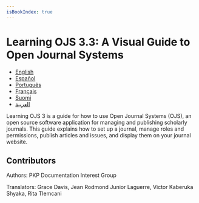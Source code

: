 ```yaml
---
isBookIndex: true
---
```


# Learning OJS 3.3: A Visual Guide to Open Journal Systems

* [English](./en/)
* [Español](/3.1/es/)
* [Português](./pt)
* [Français](./fr/)
* [Suomi](./fi/)
* [العربية](./ar/)

Learning OJS 3 is a guide for how to use Open Journal Systems (OJS), an open source software application for managing and publishing scholarly journals. This guide explains how to set up a journal, manage roles and permissions, publish articles and issues, and display them on your journal website.

## Contributors

Authors: PKP Documentation Interest Group

Translators: Grace Davis, Jean Rodmond Junior Laguerre, Victor Kaberuka Shyaka, Rita Tlemcani
